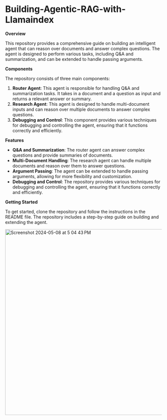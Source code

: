 # Building-Agentic-RAG-with-Llamaindex


**Overview**

This repository provides a comprehensive guide on building an intelligent agent that can reason over documents and answer complex questions. The agent is designed to perform various tasks, including Q&A and summarization, and can be extended to handle passing arguments.

**Components**

The repository consists of three main components:

1. **Router Agent**: This agent is responsible for handling Q&A and summarization tasks. It takes in a document and a question as input and returns a relevant answer or summary.
2. **Research Agent**: This agent is designed to handle multi-document inputs and can reason over multiple documents to answer complex questions.
3. **Debugging and Control**: This component provides various techniques for debugging and controlling the agent, ensuring that it functions correctly and efficiently.

**Features**

* **Q&A and Summarization**: The router agent can answer complex questions and provide summaries of documents.
* **Multi-Document Handling**: The research agent can handle multiple documents and reason over them to answer questions.
* **Argument Passing**: The agent can be extended to handle passing arguments, allowing for more flexibility and customization.
* **Debugging and Control**: The repository provides various techniques for debugging and controlling the agent, ensuring that it functions correctly and efficiently.

**Getting Started**

To get started, clone the repository and follow the instructions in the README file. The repository includes a step-by-step guide on building and extending the agent.


<img width="596" alt="Screenshot 2024-05-08 at 5 04 43 PM" src="https://github.com/pritamchannawar/Building-Agentic-RAG-with-Llamaindex/assets/3954461/c0cf6e6b-76b0-45b9-93d5-04b62eaed804">
